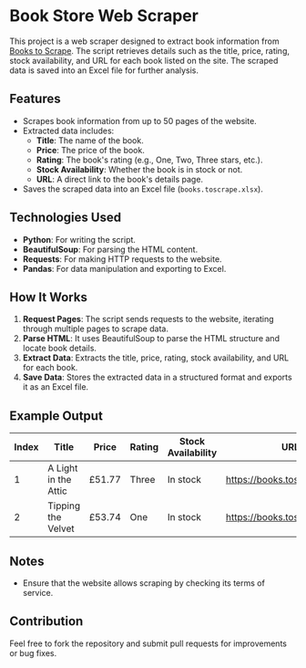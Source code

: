 
# Book Store Web Scraper

This project is a web scraper designed to extract book information from [Books to Scrape](https://books.toscrape.com/). The script retrieves details such as the title, price, rating, stock availability, and URL for each book listed on the site. The scraped data is saved into an Excel file for further analysis.

## Features

- Scrapes book information from up to 50 pages of the website.
- Extracted data includes:
  - **Title**: The name of the book.
  - **Price**: The price of the book.
  - **Rating**: The book's rating (e.g., One, Two, Three stars, etc.).
  - **Stock Availability**: Whether the book is in stock or not.
  - **URL**: A direct link to the book's details page.
- Saves the scraped data into an Excel file (`books.toscrape.xlsx`).

## Technologies Used

- **Python**: For writing the script.
- **BeautifulSoup**: For parsing the HTML content.
- **Requests**: For making HTTP requests to the website.
- **Pandas**: For data manipulation and exporting to Excel.

## How It Works

1. **Request Pages**: The script sends requests to the website, iterating through multiple pages to scrape data.
2. **Parse HTML**: It uses BeautifulSoup to parse the HTML structure and locate book details.
3. **Extract Data**: Extracts the title, price, rating, stock availability, and URL for each book.
4. **Save Data**: Stores the extracted data in a structured format and exports it as an Excel file.

## Example Output

| Index | Title                       | Price   | Rating   | Stock Availability | URL                                        |
|-------|-----------------------------|---------|----------|--------------------|--------------------------------------------|
| 1     | A Light in the Attic       | £51.77  | Three    | In stock           | https://books.toscrape.com/...            |
| 2     | Tipping the Velvet         | £53.74  | One      | In stock           | https://books.toscrape.com/...            |

## Notes

- Ensure that the website allows scraping by checking its terms of service.

## Contribution

Feel free to fork the repository and submit pull requests for improvements or bug fixes.

